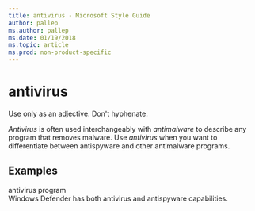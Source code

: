 ```yaml
---
title: antivirus - Microsoft Style Guide
author: pallep
ms.author: pallep
ms.date: 01/19/2018
ms.topic: article
ms.prod: non-product-specific
---
```


# antivirus

Use only as an adjective. Don't hyphenate. 

*Antivirus* is often used interchangeably with *antimalware* to describe any program that removes malware. Use *antivirus* when you want to differentiate between antispyware and other antimalware programs.

## Examples

antivirus program  
Windows Defender has both antivirus and antispyware capabilities. 
